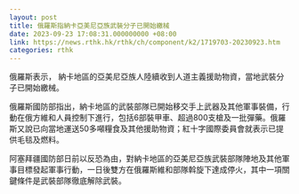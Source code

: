 ```yaml
---
layout: post
title: 俄羅斯指納卡亞美尼亞族武裝分子已開始繳械
date: 2023-09-23 17:08:31.000000000 +08:00
link: https://news.rthk.hk/rthk/ch/component/k2/1719703-20230923.htm
categories: rthk
---
```


俄羅斯表示， 納卡地區的亞美尼亞族人陸續收到人道主義援助物資，當地武裝分子已開始繳械。

俄羅斯國防部指出，納卡地區的武裝部隊已開始移交手上武器及其他軍事裝備，行動在俄方維和人員控制下進行，包括6部裝甲車、超過800支槍及一批彈藥。俄羅斯又說已向當地運送50多噸糧食及其他援助物資；紅十字國際委員會就表示已提供毛毯及燃料。

阿塞拜疆國防部日前以反恐為由，對納卡地區的亞美尼亞族武裝部隊陣地及其他軍事目標發起軍事行動，一日後雙方在俄羅斯維和部隊斡旋下達成停火，其中一項關鍵條件是武裝部隊徹底解除武裝。
